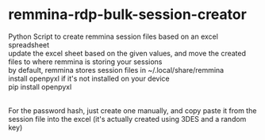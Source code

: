 # remmina-rdp-bulk-session-creator<br />
Python Script to create remmina session files based on an excel spreadsheet<br />
update the excel sheet based on the given values, and move the created files to where remmina is storing your sessions<br />
by default, remmina stores session files in ~/.local/share/remmina<br />
install openpyxl if it's not installed on your device<br />
pip install openpyxl<br /><br />


For the password hash, just create one manually, and copy paste it from the session file into the excel (it's actually created using 3DES and a random key)
